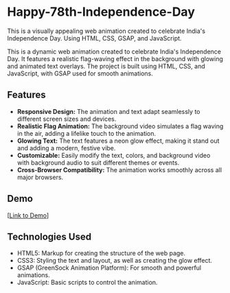 # Happy-78th-Independence-Day

This is a visually appealing web animation created to celebrate India's Independence Day. Using HTML, CSS, GSAP, and JavaScript.


This is a dynamic web animation created to celebrate India's Independence Day. It features a realistic flag-waving effect in the background with glowing and animated text overlays. The project is built using HTML, CSS, and JavaScript, with GSAP used for smooth animations.

## Features

- **Responsive Design:** The animation and text adapt seamlessly to different screen sizes and devices.
- **Realistic Flag Animation:** The background video simulates a flag waving in the air, adding a lifelike touch to the animation.
- **Glowing Text:** The text features a neon glow effect, making it stand out and adding a modern, festive vibe.
- **Customizable:** Easily modify the text, colors, and background video with background audio to suit different themes or events.
- **Cross-Browser Compatibility:** The animation works smoothly across all major browsers.

## Demo

[[Link to Demo](https://rajaram2003.github.io/Happy-77th-Independence-Day/)]

## Technologies Used

- HTML5: Markup for creating the structure of the web page.
- CSS3: Styling the text and layout, as well as creating the glow effect.
- GSAP (GreenSock Animation Platform): For smooth and powerful animations.
- JavaScript: Basic scripts to control the animation.
